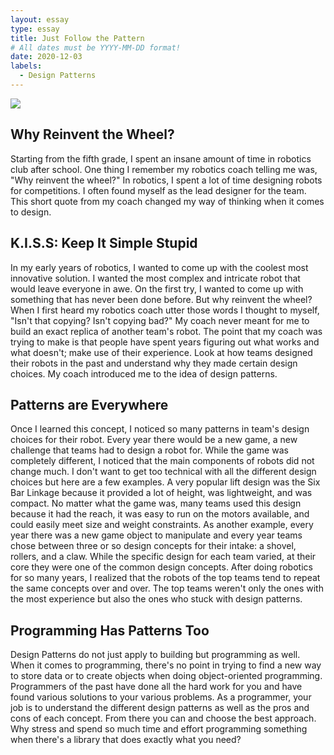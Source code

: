 ```yaml
---
layout: essay
type: essay
title: Just Follow the Pattern
# All dates must be YYYY-MM-DD format!
date: 2020-12-03
labels:
  - Design Patterns 
---
```

<img class="ui medium right floated rounded image" src="https://external-preview.redd.it/ZVPjiFo_Ubl4JeiU63SaTjdIoq5zveSnNZimKpgn2I8.png?auto=webp&s=bf32c94b630befa121075c1ae99b2599af6dedc5">

## Why Reinvent the Wheel?
Starting from the fifth grade, I spent an insane amount of time in robotics club after school. One thing I remember my robotics coach telling me was, "Why reinvent the wheel?" In robotics, I spent a lot of time designing robots for competitions. I often found myself as the lead designer for the team. This short quote from my coach changed my way of thinking when it comes to design. 
## K.I.S.S: Keep It Simple Stupid
In my early years of robotics, I wanted to come up with the coolest most innovative solution. I wanted the most complex and intricate robot that would leave everyone in awe. On the first try, I wanted to come up with something that has never been done before. But why reinvent the wheel? When I first heard my robotics coach utter those words I thought to myself, "Isn't that copying? Isn't copying bad?" My coach never meant for me to build an exact replica of another team's robot. The point that my coach was trying to make is that people have spent years figuring out what works and what doesn't; make use of their experience. Look at how teams designed their robots in the past and understand why they made certain design choices. My coach introduced me to the idea of design patterns.
## Patterns are Everywhere
Once I learned this concept, I noticed so many patterns in team's design choices for their robot. Every year there would be a new game, a new challenge that teams had to design a robot for. While the game was completely different, I noticed that the main components of robots did not change much. I don't want to get too technical with all the different design choices but here are a few examples. A very popular lift design was the Six Bar Linkage because it provided a lot of height, was lightweight, and was compact. No matter what the game was, many teams used this design because it had the reach, it was easy to run on the motors available, and could easily meet size and weight constraints. As another example, every year there was a new game object to manipulate and every year teams chose between three or so design concepts for their intake: a shovel, rollers, and a claw. While the specific design for each team varied, at their core they were one of the common design concepts. After doing robotics for so many years, I realized that the robots of the top teams tend to repeat the same concepts over and over. The top teams weren't only the ones with the most experience but also the ones who stuck with design patterns. 
## Programming Has Patterns Too
Design Patterns do not just apply to building but programming as well. When it comes to programming, there's no point in trying to find a new way to store data or to create objects when doing object-oriented programming. Programmers of the past have done all the hard work for you and have found various solutions to your various problems. As a programmer, your job is to understand the different design patterns as well as the pros and cons of each concept. From there you can and choose the best approach. Why stress and spend so much time and effort programming something when there's a library that does exactly what you need?
